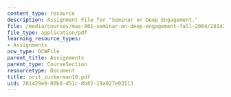 ```yaml
---
content_type: resource
description: Assignment File for "Seminar on Deep Engagement."
file: /media/courses/mas-961-seminar-on-deep-engagement-fall-2004/281429e080b8d51c8b8219a027e03113_orit_zuckerman10.pdf
file_type: application/pdf
learning_resource_types:
- Assignments
ocw_type: OCWFile
parent_title: Assignments
parent_type: CourseSection
resourcetype: Document
title: orit_zuckerman10.pdf
uid: 281429e0-80b8-d51c-8b82-19a027e03113
---
```

